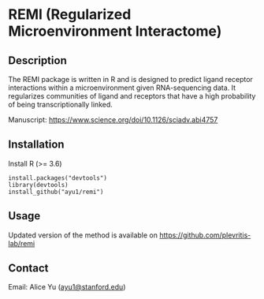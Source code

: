 # REMI (Regularized Microenvironment Interactome)


## Description
The REMI package is written in R and is designed to predict ligand receptor interactions within a microenvironment given RNA-sequencing data. It regularizes communities of ligand and receptors that have a high probability of being transcriptionally linked. 

Manuscript: https://www.science.org/doi/10.1126/sciadv.abi4757 

## Installation

Install R (>= 3.6) 
```
install.packages("devtools")
library(devtools)
install_github("ayu1/remi")
```

## Usage

Updated version of the method is available on https://github.com/plevritis-lab/remi 

## Contact
Email: Alice Yu (ayu1@stanford.edu) 
